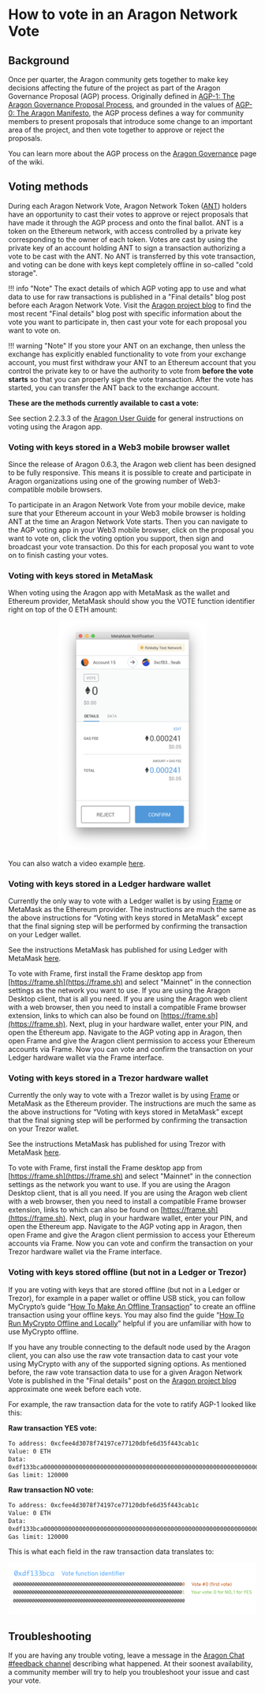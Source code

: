 # How to vote in an Aragon Network Vote

## Background
Once per quarter, the Aragon community gets together to make key decisions affecting the future of the project as part of the Aragon Governance Proposal (AGP) process. Originally defined in [AGP-1: The Aragon Governance Proposal Process](https://github.com/aragon/AGPs/blob/master/AGPs/AGP-1.md), and grounded in the values of [AGP-0: The Aragon Manifesto](https://github.com/aragon/AGPs/blob/master/AGPs/AGP-0.md), the AGP process defines a way for community members to present proposals that introduce some change to an important area of the project, and then vote together to approve or reject the proposals.

You can learn more about the AGP process on the [Aragon Governance](overview.md) page of the wiki.

## Voting methods

During each Aragon Network Vote, Aragon Network Token ([ANT](../../network/aragon_network_token.md)) holders have an opportunity to cast their votes to approve or reject proposals that have made it through the AGP process and onto the final ballot. ANT is a token on the Ethereum network, with access controlled by a private key corresponding to the owner of each token. Votes are cast by using the private key of an account holding ANT to sign a transaction authorizing a vote to be cast with the ANT. No ANT is transferred by this vote transaction, and voting can be done with keys kept completely offline in so-called "cold storage".

!!! info "Note"
    The exact details of which AGP voting app to use and what data to use for raw transactions is published in a "Final details" blog post before each Aragon Network Vote. Visit the [Aragon project blog](https://blog.aragon.org/tag/governance-proposals/) to find the most recent "Final details" blog post with specific information about the vote you want to participate in, then cast your vote for each proposal you want to vote on.

!!! warning "Note"
    If you store your ANT on an exchange, then unless the exchange has explicitly enabled functionality to vote from your exchange account, you must first withdraw your ANT to an Ethereum account that you control the private key to or have the authority to vote from **before the vote starts** so that you can properly sign the vote transaction. After the vote has started, you can transfer the ANT back to the exchange account.

**These are the methods currently available to cast a vote:**

See section 2.2.3.3 of the [Aragon User Guide](https://help.aragon.org/article/31-explore-the-company-organization#voting) for general instructions on voting using the Aragon app.

### Voting with keys stored in a Web3 mobile browser wallet

Since the release of Aragon 0.6.3, the Aragon web client has been designed to be fully responsive. This means it is possible to create and participate in Aragon organizations using one of the growing number of Web3-compatible mobile browsers.

To participate in an Aragon Network Vote from your mobile device, make sure that your Ethereum account in your Web3 mobile browser is holding ANT at the time an Aragon Network Vote starts. Then you can navigate to the AGP voting app in your Web3 mobile browser, click on the proposal you want to vote on, click the voting option you support, then sign and broadcast your vote transaction. Do this for each proposal you want to vote on to finish casting your votes.

### Voting with keys stored in MetaMask

When voting using the Aragon app with MetaMask as the wallet and Ethereum provider, MetaMask should show you the VOTE function identifier right on top of the 0 ETH amount:

<center>
<img src="images/vote_metamask.png" width="300" /></center>

You can also watch a video example [here](https://www.youtube-nocookie.com/embed/1nmkPFZid_c).

### Voting with keys stored in a Ledger hardware wallet
Currently the only way to vote with a Ledger wallet is by using [Frame](https://frame.sh) or MetaMask as the Ethereum provider. The instructions are much the same as the above instructions for “Voting with keys stored in MetaMask” except that the final signing step will be performed by confirming the transaction on your Ledger wallet.

See the instructions MetaMask has published for using Ledger with MetaMask [here](https://medium.com/metamask/metamask-now-supports-ledger-hardware-wallets-847f4d51546).

To vote with Frame, first install the Frame desktop app from [https://frame.sh](https://frame.sh) and select "Mainnet" in the connection settings as the network you want to use. If you are using the Aragon Desktop client, that is all you need. If you are using the Aragon web client with a web browser, then you need to install a compatible Frame browser extension, links to which can also be found on [https://frame.sh](https://frame.sh). Next, plug in your hardware wallet, enter your PIN, and open the Ethereum app. Navigate to the AGP voting app in Aragon, then open Frame and give the Aragon client permission to access your Ethereum accounts via Frame. Now you can vote and confirm the transaction on your Ledger hardware wallet via the Frame interface.

### Voting with keys stored in a Trezor hardware wallet
Currently the only way to vote with a Trezor wallet is by using [Frame](https://frame.sh) or MetaMask as the Ethereum provider. The instructions are much the same as the above instructions for “Voting with keys stored in MetaMask” except that the final signing step will be performed by confirming the transaction on your Trezor wallet.

See the instructions MetaMask has published for using Trezor with MetaMask [here](https://medium.com/metamask/trezor-integration-in-metamask-a8eaeae7f499).

To vote with Frame, first install the Frame desktop app from [https://frame.sh](https://frame.sh) and select "Mainnet" in the connection settings as the network you want to use. If you are using the Aragon Desktop client, that is all you need. If you are using the Aragon web client with a web browser, then you need to install a compatible Frame browser extension, links to which can also be found on [https://frame.sh](https://frame.sh). Next, plug in your hardware wallet, enter your PIN, and open the Ethereum app. Navigate to the AGP voting app in Aragon, then open Frame and give the Aragon client permission to access your Ethereum accounts via Frame. Now you can vote and confirm the transaction on your Trezor hardware wallet via the Frame interface.

### Voting with keys stored offline (but not in a Ledger or Trezor)
If you are voting with keys that are stored offline (but not in a Ledger or Trezor), for example in a paper wallet or offline USB stick, you can follow MyCrypto’s guide “[How To Make An Offline Transaction](https://support.mycrypto.com/offline/making-offline-transaction-on-mycrypto.html)” to create an offline transaction using your offline keys. You may also find the guide “[How To Run MyCrypto Offline and Locally](https://support.mycrypto.com/offline/running-mycrypto-locally.html)” helpful if you are unfamiliar with how to use MyCrypto offline.

If you have any trouble connecting to the default node used by the Aragon client, you can also use the raw vote transaction data to cast your vote using MyCrypto with any of the supported signing options. As mentioned before, the raw vote transaction data to use for a given Aragon Network Vote is published in the "Final details" post on the [Aragon project blog](https://blog.aragon.org/tag/governance-proposals/) approximate one week before each vote.

For example, the raw transaction data for the vote to ratify AGP-1 looked like this:

**Raw transaction YES vote:**
```
To address: 0xcfee4d3078f74197ce77120dbfe6d35f443cab1c
Value: 0 ETH
Data: 0xdf133bca000000000000000000000000000000000000000000000000000000000000000000000000000000000000000000000000000000000000000000000000000000010000000000000000000000000000000000000000000000000000000000000000
Gas limit: 120000
```

**Raw transaction NO vote:**
```
To address: 0xcfee4d3078f74197ce77120dbfe6d35f443cab1c
Value: 0 ETH
Data: 0xdf133bca000000000000000000000000000000000000000000000000000000000000000000000000000000000000000000000000000000000000000000000000000000000000000000000000000000000000000000000000000000000000000000000000
Gas limit: 120000
```

This is what each field in the raw transaction data translates to:

<center>
<img src="images/vote_data.png" width="700" /></center>

## Troubleshooting
If you are having any trouble voting, leave a message in the [Aragon Chat #feedback channel](https://aragon.chat/channel/feedback) describing what happened. At their soonest availability, a community member will try to help you troubleshoot your issue and cast your vote.
